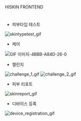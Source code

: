 HISKIN FRONTEND

#

* 피부타입 테스트

![skintypetest_gif](https://github.com/HYU-SE-HISKIN/HISKIN_frontend/assets/67647413/fd57da24-7188-4d21-9938-c62b6454100f)

* 케어

![GIF 이미지-4BBB-A84D-26-0](https://github.com/HYU-SE-HISKIN/HISKIN_frontend/assets/67647413/e085f866-fb1f-4905-8e52-7e9242dd6a73)

* 챌린지

![challenge_1_gif](https://github.com/HYU-SE-HISKIN/HISKIN_frontend/assets/67647413/c1b9affa-280c-43a6-989c-e9ca9945a5ea)
![challenge_2_gif](https://github.com/HYU-SE-HISKIN/HISKIN_frontend/assets/67647413/31b738ca-4068-47a4-a6b0-e9264def7d6a)

* 피부 리포트
  
![skinreport_gif](https://github.com/HYU-SE-HISKIN/HISKIN_frontend/assets/67647413/9a4b713d-260b-4188-97eb-99207a739737)

* 디바이스 등록
  
![device_registration_gif](https://github.com/HYU-SE-HISKIN/HISKIN_frontend/assets/67647413/e552e554-43ca-4fa0-8a7d-6230b156db27)
